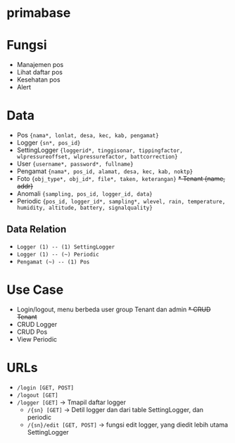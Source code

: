 # primabase
# Fungsi
* Manajemen pos
* Lihat daftar pos
* Kesehatan pos
* Alert

# Data
* Pos `{nama*, lonlat, desa, kec, kab, pengamat}`
* Logger `{sn*, pos_id}` 
* SettingLogger `{loggerid*, tinggisonar, tippingfactor, wlpressureoffset, wlpressurefactor, battcorrection}`
* User `{username*, password*, fullname}`
* Pengamat `{nama*, pos_id, alamat, desa, kec, kab, noktp}`
* Foto `{obj_type*, obj_id*, file*, taken, keterangan}`
~~* Tenant {name, addr}~~
* Anomali `{sampling, pos_id, logger_id, data}`
* Periodic `{pos_id, logger_id*, sampling*, wlevel, rain, temperature, humidity, altitude, battery, signalquality}`

## Data Relation
* `Logger (1) -- (1) SettingLogger`
* `Logger (1) -- (~) Periodic`
* `Pengamat (~) -- (1) Pos`

# Use Case
* Login/logout, menu berbeda user group Tenant dan admin
~~* CRUD Tenant~~
* CRUD Logger
* CRUD Pos
* View Periodic

# URLs
* `/login [GET, POST]`
* `/logout [GET]`
* `/logger [GET]` -> Tmapil daftar logger
  * `/{sn} [GET]` -> Detil logger dan dari table SettingLogger, dan periodic
  * `/{sn}/edit [GET, POST]` -> fungsi edit logger, yang diedit lebih utama SettingLogger